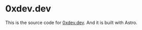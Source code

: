 # 0xdev.dev

This is the source code for [0xdev.dev](https://0xdev.dev/). And it is built with Astro.

